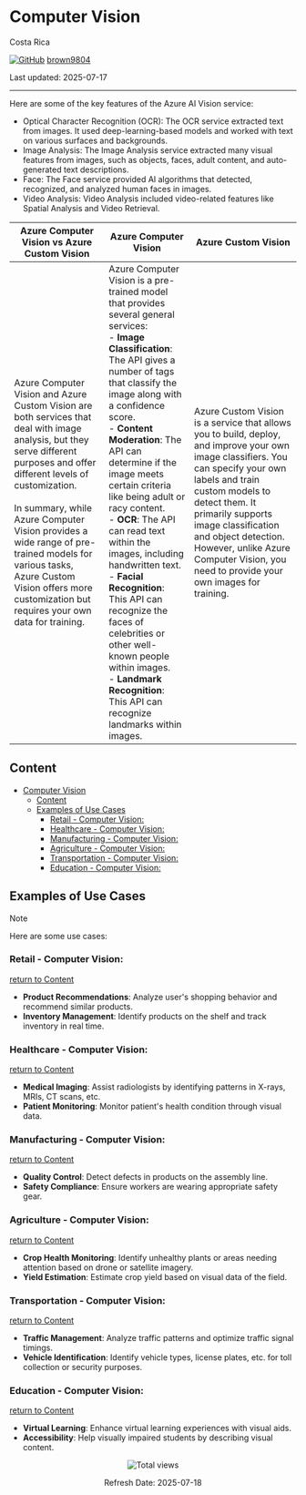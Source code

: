# Computer Vision
 
Costa Rica

[![GitHub](https://img.shields.io/badge/--181717?logo=github&logoColor=ffffff)](https://github.com/)
[brown9804](https://github.com/brown9804)

Last updated: 2025-07-17

----------

Here are some of the key features of the Azure AI Vision service:
- Optical Character Recognition (OCR): The OCR service extracted text from images. It used deep-learning-based models and worked with text on various surfaces and backgrounds.
- Image Analysis: The Image Analysis service extracted many visual features from images, such as objects, faces, adult content, and auto-generated text descriptions.
- Face: The Face service provided AI algorithms that detected, recognized, and analyzed human faces in images.
-  Video Analysis: Video Analysis included video-related features like Spatial Analysis and Video Retrieval.  

| Azure Computer Vision vs Azure Custom Vision |  Azure Computer Vision  |  Azure Custom Vision | 
| --- | --- | --- |
| Azure Computer Vision and Azure Custom Vision are both services that deal with image analysis, but they serve different purposes and offer different levels of customization. <br/>  <br/> In summary, while Azure Computer Vision provides a wide range of pre-trained models for various tasks, Azure Custom Vision offers more customization but requires your own data for training.| Azure Computer Vision is a pre-trained model that provides several general services: <br/> - **Image Classification**: The API gives a number of tags that classify the image along with a confidence score.<br/> - **Content Moderation**: The API can determine if the image meets certain criteria like being adult or racy content.<br/> - **OCR**: The API can read text within the images, including handwritten text.<br/> - **Facial Recognition**: This API can recognize the faces of celebrities or other well-known people within images.<br/> - **Landmark Recognition**: This API can recognize landmarks within images. | Azure Custom Vision is a service that allows you to build, deploy, and improve your own image classifiers. You can specify your own labels and train custom models to detect them. It primarily supports image classification and object detection. However, unlike Azure Computer Vision, you need to provide your own images for training. |

## Content <!-- TOC -->

- [Computer Vision](#computer-vision)
    - [Content](#content)
    - [Examples of Use Cases](#examples-of-use-cases)
        - [Retail - Computer Vision:](#retail---computer-vision)
        - [Healthcare - Computer Vision:](#healthcare---computer-vision)
        - [Manufacturing - Computer Vision:](#manufacturing---computer-vision)
        - [Agriculture - Computer Vision:](#agriculture---computer-vision)
        - [Transportation - Computer Vision:](#transportation---computer-vision)
        - [Education - Computer Vision:](#education---computer-vision)

<!-- /TOC -->

## Examples of Use Cases

> [!NOTE]
> Here are some use cases:

### Retail - Computer Vision:
[return to Content](#content)

- **Product Recommendations**: Analyze user's shopping behavior and recommend similar products.
- **Inventory Management**: Identify products on the shelf and track inventory in real time.

### Healthcare - Computer Vision:
[return to Content](#content)

- **Medical Imaging**: Assist radiologists by identifying patterns in X-rays, MRIs, CT scans, etc.
- **Patient Monitoring**: Monitor patient's health condition through visual data.

### Manufacturing - Computer Vision:
[return to Content](#content)

- **Quality Control**: Detect defects in products on the assembly line.
- **Safety Compliance**: Ensure workers are wearing appropriate safety gear.

### Agriculture - Computer Vision:
[return to Content](#content)

- **Crop Health Monitoring**: Identify unhealthy plants or areas needing attention based on drone or satellite imagery.
- **Yield Estimation**: Estimate crop yield based on visual data of the field.

### Transportation - Computer Vision:
[return to Content](#content)

- **Traffic Management**: Analyze traffic patterns and optimize traffic signal timings.
- **Vehicle Identification**: Identify vehicle types, license plates, etc. for toll collection or security purposes.

### Education - Computer Vision:
[return to Content](#content)

- **Virtual Learning**: Enhance virtual learning experiences with visual aids.
- **Accessibility**: Help visually impaired students by describing visual content.

<!-- START BADGE -->
<div align="center">
  <img src="https://img.shields.io/badge/Total%20views-393-limegreen" alt="Total views">
  <p>Refresh Date: 2025-07-18</p>
</div>
<!-- END BADGE -->